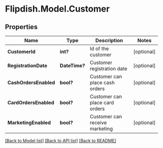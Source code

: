 # Flipdish.Model.Customer
## Properties

Name | Type | Description | Notes
------------ | ------------- | ------------- | -------------
**CustomerId** | **int?** | Id of the customer | [optional] 
**RegistrationDate** | **DateTime?** | Customer registration date | [optional] 
**CashOrdersEnabled** | **bool?** | Customer can place cash orders | [optional] 
**CardOrdersEnabled** | **bool?** | Customer can place card orders | [optional] 
**MarketingEnabled** | **bool?** | Customer can receive marketing | [optional] 

[[Back to Model list]](../README.md#documentation-for-models) [[Back to API list]](../README.md#documentation-for-api-endpoints) [[Back to README]](../README.md)

